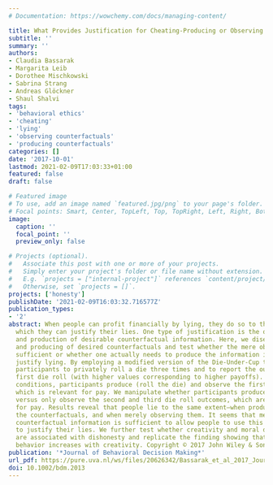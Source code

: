 ```yaml
---
# Documentation: https://wowchemy.com/docs/managing-content/

title: What Provides Justification for Cheating-Producing or Observing Counterfactuals?
subtitle: ''
summary: ''
authors:
- Claudia Bassarak
- Margarita Leib
- Dorothee Mischkowski
- Sabrina Strang
- Andreas Glöckner
- Shaul Shalvi
tags:
- 'behavioral ethics'
- 'cheating'
- 'lying'
- 'observing counterfactuals'
- 'producing counterfactuals'
categories: []
date: '2017-10-01'
lastmod: 2021-02-09T17:03:33+01:00
featured: false
draft: false

# Featured image
# To use, add an image named `featured.jpg/png` to your page's folder.
# Focal points: Smart, Center, TopLeft, Top, TopRight, Left, Right, BottomLeft, Bottom, BottomRight.
image:
  caption: ''
  focal_point: ''
  preview_only: false

# Projects (optional).
#   Associate this post with one or more of your projects.
#   Simply enter your project's folder or file name without extension.
#   E.g. `projects = ["internal-project"]` references `content/project/deep-learning/index.md`.
#   Otherwise, set `projects = []`.
projects: ['honesty']
publishDate: '2021-02-09T16:03:32.716577Z'
publication_types:
- '2'
abstract: When people can profit financially by lying, they do so to the extent to
  which they can justify their lies. One type of justification is the observation
  and production of desirable counterfactual information. Here, we disentangle observing
  and producing of desired counterfactuals and test whether the mere observation is
  sufficient or whether one actually needs to produce the information in order to
  justify lying. By employing a modified version of the Die-Under-Cup task, we ask
  participants to privately roll a die three times and to report the outcome of the
  first die roll (with higher values corresponding to higher payoffs). In all three
  conditions, participants produce (roll the die) and observe the first die roll,
  which is relevant for pay. We manipulate whether participants produce and observe
  versus only observe the second and third die roll outcomes, which are both irrelevant
  for pay. Results reveal that people lie to the same extent—when producing and observing
  the counterfactuals, and when merely observing them. It seems that merely observing
  counterfactual information is sufficient to allow people to use this information
  to justify their lies. We further test whether creativity and moral disengagement
  are associated with dishonesty and replicate the finding showing that unethical
  behavior increases with creativity. Copyright © 2017 John Wiley & Sons, Ltd.
publication: '*Journal of Behavioral Decision Making*'
url_pdf: https://pure.uva.nl/ws/files/20626342/Bassarak_et_al_2017_Journal_of_Behavioral_Decision_Making.pdf
doi: 10.1002/bdm.2013
---
```

